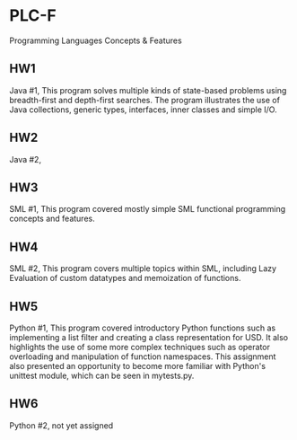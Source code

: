 PLC-F
=====

Programming Languages Concepts &amp; Features

HW1
-----
Java #1, This program solves multiple kinds of state-based problems using breadth-first and depth-first searches. The program illustrates the use of Java collections, generic types, interfaces, inner classes and simple I/O.

HW2
-----
Java #2, 

HW3
-----
SML #1, This program covered mostly simple SML functional programming concepts and features.

HW4
-----
SML #2, This program covers multiple topics within SML, including Lazy Evaluation of custom datatypes and memoization of functions.

HW5
-----
Python #1, This program covered introductory Python functions such as implementing a list filter and creating a class representation for USD. It also highlights the use of some more complex techniques such as operator overloading and manipulation of function namespaces. This assignment also presented an opportunity to become more familiar with Python's unittest module, which can be seen in mytests.py.

HW6
-----
Python #2, not yet assigned